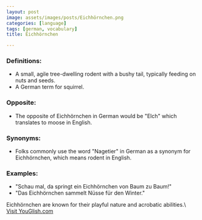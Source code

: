 ```yaml
---
layout: post
image: assets/images/posts/Eichhörnchen.png
categories: [language]
tags: [german, vocabulary]
title: Eichhörnchen

---
```


### Definitions:
- A small, agile tree-dwelling rodent with a bushy tail, typically feeding on nuts and seeds. 
- A German term for squirrel.

### Opposite:
- The opposite of Eichhörnchen in German would be "Elch" which translates to moose in English.

### Synonyms:
- Folks commonly use the word "Nagetier" in German as a synonym for Eichhörnchen, which means rodent in English.

### Examples:
- "Schau mal, da springt ein Eichhörnchen von Baum zu Baum!"
- "Das Eichhörnchen sammelt Nüsse für den Winter." 

Eichhörnchen are known for their playful nature and acrobatic abilities.\ <a id="yg-widget-0" class="youglish-widget" data-query="Eichhörnchen" data-lang="german" data-components="8412" data-auto-start="0" data-bkg-color="theme_light" data-title="How%20to%20pronounce%20Eichhörnchen%20in%20German"  rel="nofollow" href="https://youglish.com">Visit YouGlish.com</a><script async src="https://youglish.com/public/emb/widget.js" charset="utf-8"></script>